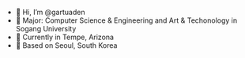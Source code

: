 - 👋 Hi, I’m @gartuaden
- 👀 Major: Computer Science & Engineering and Art & Techonology in Sogang University
- 📌 Currently in Tempe, Arizona
- 💞️ Based on Seoul, South Korea


<!---
gartuaden/gartuaden is a ✨ special ✨ repository because its `README.md` (this file) appears on your GitHub profile.
You can click the Preview link to take a look at your changes.
--->
